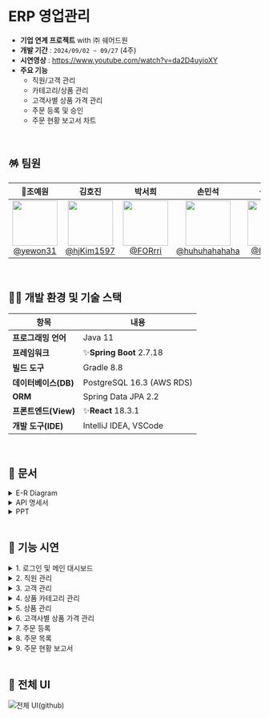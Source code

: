 
# ERP 영업관리

- **기업 연계 프로젝트** with ㈜ 쉐어드원
- **개발 기간** : `2024/09/02 ~ 09/27` (4주)
- **시연영상** : https://www.youtube.com/watch?v=da2D4uyioXY
- **주요 기능**
    - 직원/고객 관리
    - 카테고리/상품 관리
    - 고객사별 상품 가격 관리
    - 주문 등록 및 승인
    - 주문 현황 보고서 차트
<br/>

## 🪅 팀원

| **👑조예원** | **김호진** | **박서희** | **손민석** |**심유정** |**한정우** |
| :------: |  :------: | :------: | :------: |:------: |:------: |
| [<img src="https://avatars.githubusercontent.com/yewon31" height=90> <br/> @yewon31](https://github.com/yewon31) | [<img src="https://avatars.githubusercontent.com/hjKim1597" height=90> <br/> @hjKim1597](https://github.com/hjKim1597) | [<img src="https://avatars.githubusercontent.com/FORrri" height=90> <br/> @FORrri](https://github.com/FORrri) | [<img src="https://avatars.githubusercontent.com/huhuhahahaha" height=90> <br/> @huhuhahahaha](https://github.com/huhuhahahaha) |[<img src="https://avatars.githubusercontent.com/I2hyeon" height=90> <br/> @I2hyeon](https://github.com/I2hyeon) |[<img src="https://avatars.githubusercontent.com/groovyplanet" height=90> <br/> @groovyplanet](https://github.com/groovyplanet) |

<br/>

## 🤹‍♂️ 개발 환경 및 기술 스택

| 항목 | 내용 |
|---|---|
| **프로그래밍 언어** | Java 11 |
| **프레임워크** | ✨**Spring Boot** 2.7.18 |
| **빌드 도구** | Gradle 8.8 |
| **데이터베이스(DB)** | PostgreSQL 16.3 (AWS RDS) |
| **ORM** | Spring Data JPA 2.2 |
| **프론트엔드(View)** | ✨**React** 18.3.1 |
| **개발 도구(IDE)** | IntelliJ IDEA, VSCode |
<br/>



## 🎡 문서

<details>
  <summary>E-R Diagram</summary>
  
![ERD(2)](https://github.com/user-attachments/assets/53f6d577-63fb-4fea-a57b-e1642062783b)


</details>


<details>
  <summary>API 명세서</summary>

![쉐어드원 3조](https://github.com/user-attachments/assets/64d1218b-d171-419a-af74-1d7beea3b370)

</details>


<details>
  <summary>PPT</summary>
 
![1 (6)](https://github.com/user-attachments/assets/bd70e56c-ff8f-410f-96cb-a51c106c62d2)
![2 (2)](https://github.com/user-attachments/assets/536ee9c4-37fa-4eea-962c-d2741e6e99da)
![3](https://github.com/user-attachments/assets/9ed942df-1bff-498e-b14c-8224cd3d21e7)
</details>



<br/>

## 🧩 기능 시연

<details>
  <summary>1. 로그인 및 메인 대시보드</summary>

![21](https://github.com/user-attachments/assets/d8e908b5-3a49-4f80-8d3d-3b156bbb881b)
</details>

<details>
  <summary>2. 직원 관리</summary>
    
![22](https://github.com/user-attachments/assets/34bdf55b-ca24-4af0-a56b-d2f22798af75)

</details>
<details>
  <summary>3. 고객 관리</summary>
    
![23](https://github.com/user-attachments/assets/f7af39b6-a221-4abe-a1d1-54d288ac2772)

</details>
<details>
  <summary>4. 상품 카테고리 관리</summary>
    
![24](https://github.com/user-attachments/assets/a7a8c480-0e77-42a0-815f-c8508b1df383)

</details>
<details>
  <summary>5. 상품 관리</summary>
    
![25](https://github.com/user-attachments/assets/7201644f-ace5-4bf9-adfc-39c05e97ece1)

</details>
<details>
  <summary>6. 고객사별 상품 가격 관리</summary>
    
![26](https://github.com/user-attachments/assets/fb6608c2-8711-440f-b1f8-d772ce178e67)

</details>

<details>
  <summary>7. 주문 등록</summary>
    
![277](https://github.com/user-attachments/assets/29e915ef-8325-465e-804d-5c79406b284e)

</details>
<details>
  <summary>8. 주문 목록</summary>
    
![28](https://github.com/user-attachments/assets/85e93ab3-803b-4b8f-88d2-9d276187f93d)

</details>
<details>
  <summary>9. 주문 현황 보고서</summary>
    
![29](https://github.com/user-attachments/assets/fe335fa5-94b5-4f22-a3ac-098c4c5aa5e7)
</details>


<br/>

## 🎠 전체 UI
![전체 UI(github)](https://github.com/user-attachments/assets/4755cafb-665f-4a94-bc37-91677bbb5eec)


